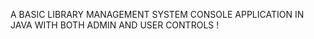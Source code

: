 A BASIC LIBRARY MANAGEMENT SYSTEM CONSOLE APPLICATION IN JAVA 
WITH BOTH ADMIN AND USER CONTROLS  !
